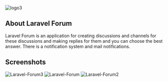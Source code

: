 
![logo3](https://user-images.githubusercontent.com/109177230/200643902-50c202de-6848-4b54-9e96-11bbc879f1cb.png)

## About Laravel Forum

Laravel Forum is an application for creating discussions and channels for these discussions and making replies for them and you can choose the best answer. There is a notification system and mail notifications.

## Screenshots

![Laravel-Forum3](https://user-images.githubusercontent.com/109177230/200643969-d795e934-24f3-449a-af51-79cf71a252d7.png)
![Laravel-Forum](https://user-images.githubusercontent.com/109177230/200643972-3147f8e8-cb06-4d14-801b-46366af9e0cd.png)
![Laravel-Forum2](https://user-images.githubusercontent.com/109177230/200643977-63a90d87-e088-4087-9dc8-cdff41296b67.png)
